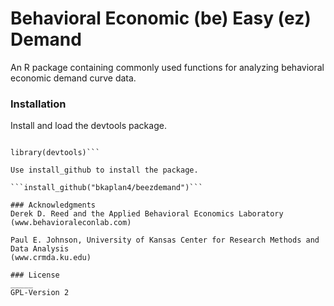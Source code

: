 # Behavioral Economic (be) Easy (ez) Demand
An R package containing commonly used functions for analyzing behavioral economic demand curve data.

### Installation
Install and load the devtools package.

```install.packages("devtools")

library(devtools)```

Use install_github to install the package.

```install_github("bkaplan4/beezdemand")```

### Acknowledgments
Derek D. Reed and the Applied Behavioral Economics Laboratory
(www.behavioraleconlab.com)

Paul E. Johnson, University of Kansas Center for Research Methods and Data Analysis
(www.crmda.ku.edu)

### License
_____
GPL-Version 2
